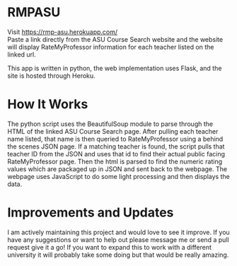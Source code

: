 # RMPASU  
Visit https://rmp-asu.herokuapp.com/  
Paste a link directly from the ASU Course Search website and the website will display RateMyProfessor information for each teacher listed on the linked url.

This app is written in python, the web implementation uses Flask, and the site is hosted through Heroku.

# How It Works
The python script uses the BeautifulSoup module to parse through the HTML of the linked ASU Course Search page. After pulling each teacher name listed, that name is then queried to RateMyProfessor using a behind the scenes JSON page. If a matching teacher is found, the script pulls that teacher ID from the JSON and uses that id to find their actual public facing RateMyProfessor page. Then the html is parsed to find the numeric rating values which are packaged up in JSON and sent back to the webpage. The webpage uses JavaScript to do some light processing and then displays the data.

# Improvements and Updates
I am actively maintaining this project and would love to see it improve. If you have any suggestions or want to help out please message me or send a pull request give it a go! If you want to expand this to work with a different university it will probably take some doing but that would be really amazing. 
